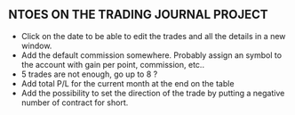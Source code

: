 ## NTOES ON THE TRADING JOURNAL PROJECT

- Click on the date to be able to edit the trades and all the details in a new window.
- Add the default commission somewhere. Probably assign an symbol to the account with gain per point, commission, etc..
- 5 trades are not enough, go up to 8 ?
- Add total P/L for the current month at the end on the table
- Add the possibility to set the direction of the trade by putting a negative number of contract for short.
